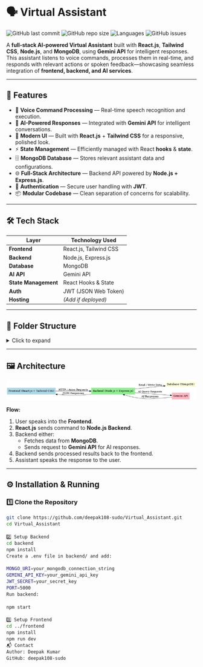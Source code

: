 # 🗣️ Virtual Assistant

![GitHub last commit](https://img.shields.io/github/last-commit/deepak108-sudo/Virtual_Assistant?color=brightgreen&style=flat-square)
![GitHub repo size](https://img.shields.io/github/repo-size/deepak108-sudo/Virtual_Assistant?color=blue&style=flat-square)
![Languages](https://img.shields.io/github/languages/top/deepak108-sudo/Virtual_Assistant?color=purple&style=flat-square)
![GitHub issues](https://img.shields.io/github/issues/deepak108-sudo/Virtual_Assistant?color=red&style=flat-square)

A **full-stack AI-powered Virtual Assistant** built with **React.js**, **Tailwind CSS**, **Node.js**, and **MongoDB**, using **Gemini API** for intelligent responses.  
This assistant listens to voice commands, processes them in real-time, and responds with relevant actions or spoken feedback—showcasing seamless integration of **frontend, backend, and AI services**.

---

## 🚀 Features

- 🎤 **Voice Command Processing** — Real-time speech recognition and execution.
- 🧠 **AI-Powered Responses** — Integrated with **Gemini API** for intelligent conversations.
- 🎨 **Modern UI** — Built with **React.js** + **Tailwind CSS** for a responsive, polished look.
- ⚡ **State Management** — Efficiently managed with React **hooks** & **state**.
- 🗄️ **MongoDB Database** — Stores relevant assistant data and configurations.
- 🌐 **Full-Stack Architecture** — Backend API powered by **Node.js + Express.js**.
- 🔐 **Authentication** — Secure user handling with **JWT**.
- 📦 **Modular Codebase** — Clean separation of concerns for scalability.

---

## 🛠 Tech Stack

| Layer        | Technology Used |
|--------------|----------------|
| **Frontend** | React.js, Tailwind CSS |
| **Backend**  | Node.js, Express.js |
| **Database** | MongoDB |
| **AI API**   | Gemini API |
| **State Management** | React Hooks & State |
| **Auth**     | JWT (JSON Web Token) |
| **Hosting**  | *(Add if deployed)* |

---

## 📂 Folder Structure

<details>
<summary>Click to expand</summary>

Virtual_Assistant/
├── backend/ # Node.js + Express backend
│ ├── config/ # DB & API config files
│ ├── controllers/ # API route handlers
│ ├── models/ # MongoDB Mongoose schemas
│ ├── routes/ # API endpoints
│ ├── utils/ # Helper functions
│ └── server.js # Backend entry point
│
├── frontend/ # React.js frontend
│ ├── src/
│ │ ├── components/ # UI components
│ │ ├── pages/ # Page-level components
│ │ ├── hooks/ # Custom React hooks
│ │ ├── assets/ # Images & icons
│ │ └── App.jsx # Main app component
│ ├── package.json
│ └── .gitignore
│
├── README.md
└── package.json

bash
Copy
Edit

</details>

---

## 🖼 Architecture

![Architecture Diagram](virtual_assistant_architecture.png)

**Flow:**
1. User speaks into the **Frontend**.
2. **React.js** sends command to **Node.js Backend**.
3. Backend either:
   - Fetches data from **MongoDB**.
   - Sends request to **Gemini API** for AI responses.
4. Backend sends processed results back to the frontend.
5. Assistant speaks the response to the user.

---

## ⚙️ Installation & Running

### 1️⃣ Clone the Repository
```bash
git clone https://github.com/deepak108-sudo/Virtual_Assistant.git
cd Virtual_Assistant

2️⃣ Setup Backend
cd backend
npm install
Create a .env file in backend/ and add:

MONGO_URI=your_mongodb_connection_string
GEMINI_API_KEY=your_gemini_api_key
JWT_SECRET=your_secret_key
PORT=5000
Run backend:

npm start

3️⃣ Setup Frontend
cd ../frontend
npm install
npm run dev
📬 Contact
Author: Deepak Kumar
GitHub: deepak108-sudo
